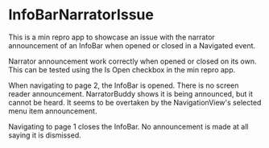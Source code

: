 # InfoBarNarratorIssue

This is a min repro app to showcase an issue with the narrator announcement of an InfoBar when opened or closed in a Navigated event. 

Narrator announcement work correctly when opened or closed on its own. This can be tested using the Is Open checkbox in the min repro app. 

When navigating to page 2, the InfoBar is opened. There is no screen reader announcement. NarratorBuddy shows it is being announced, but it cannot be heard. It seems to be overtaken by the NavigationView's selected menu item announcement.

Navigating to page 1 closes the InfoBar. No announcement is made at all saying it is dismissed.